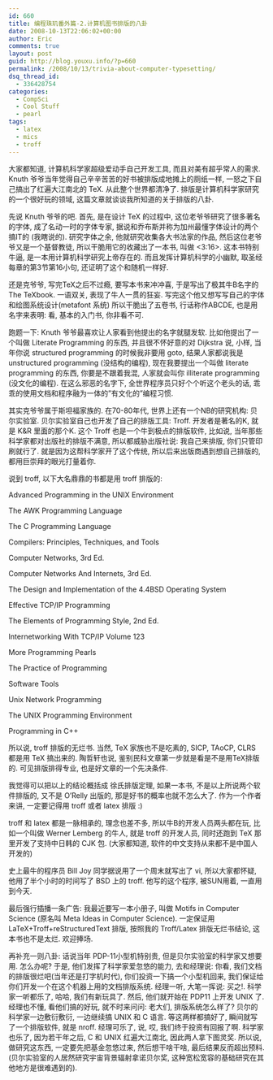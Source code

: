 ```yaml
---
id: 660
title: 编程珠玑番外篇-2.计算机图书排版的八卦
date: 2008-10-13T22:06:02+00:00
author: Eric
comments: true
layout: post
guid: http://blog.youxu.info/?p=660
permalink: /2008/10/13/trivia-about-computer-typesetting/
dsq_thread_id:
  - 336428754
categories:
  - CompSci
  - Cool Stuff
  - pearl
tags:
  - latex
  - mics
  - troff
---
```

大家都知道, 计算机科学家超级爱动手自己开发工具, 而且对美有超乎常人的需求. Knuth 爷爷当年觉得自己辛辛苦苦的好书被排版成地摊上的厕纸一样, 一怒之下自己搞出了红遍大江南北的 TeX. 从此整个世界都清净了. 排版是计算机科学家研究的一个很好玩的领域, 这篇文章就谈谈我所知道的关于排版的八卦.

先说 Knuth 爷爷的吧. 首先, 是在设计 TeX 的过程中, 这位老爷爷研究了很多著名的字体, 成了名动一时的字体专家, 据说和乔布斯并称为加州最懂字体设计的两个搞IT的 (我瞎说的). 研究字体之余, 他就研究收集各大书法家的作品, 然后这位老爷爷又是一个基督教徒, 所以干脆用它的收藏出了一本书, 叫做 <3:16>. 这本书特别牛逼, 是一本用计算机科学研究上帝存在的. 而且发挥计算机科学的小幽默, 取圣经每章的第3节第16小句, 还证明了这个和随机一样好.

还是克爷爷, 写完TeX之后不过瘾, 要写本书来冲冲喜, 于是写出了极其牛B名字的 The TeXbook. 一语双关, 表现了牛人一贯的狂妄. 写完这个他又想写写自己的字体和绘图系统设计(metafont 系统) 所以干脆出了五卷书, 行话称作ABCDE, 也是用名字来表明: 看, 基本的入门书, 你非看不可.

跑题一下: Knuth 爷爷最喜欢让人家看到他提出的名字就腿发软. 比如他提出了一个叫做 Literate Programming 的东西, 并且很不怀好意的对 Dijkstra 说, 小样, 当年你说 structured programming 的时候我非要用 goto, 结果人家都说我是 unstructured programming (没结构的编程), 现在我要提出一个叫做 literate programming 的东西, 你要是不跟着我混, 人家就会叫你 illiterate programming (没文化的编程). 在这么邪恶的名字下, 全世界程序员只好个个听这个老头的话, 乖乖的使用文档和程序融为一体的&#8221;有文化的&#8221;编程习惯.

其实克爷爷属于斯坦福家族的. 在70-80年代, 世界上还有一个NB的研究机构: 贝尔实验室. 贝尔实验室自己也开发了自己的排版工具: Troff. 开发者是著名的K, 就是 K&R 里面的那个K. 这个 Troff 也是一个牛到极点的排版软件, 比如说, 当年那些科学家都对出版社的排版不满意, 所以都威胁出版社说: 我自己来排版, 你们只管印刷就行了. 就是因为这帮科学家开了这个传统, 所以后来出版商遇到想自己排版的, 都用巨崇拜的眼光打量着你.

说到 troff, 以下大名鼎鼎的书都是用 troff 排版的:

Advanced Programming in the UNIX Environment
  
The AWK Programming Language
  
The C Programming Language
  
Compilers: Principles, Techniques, and Tools
  
Computer Networks, 3rd Ed.
  
Computer Networks And Internets, 3rd Ed.
  
The Design and Implementation of the 4.4BSD Operating System
  
Effective TCP/IP Programming
  
The Elements of Programming Style, 2nd Ed.
  
Internetworking With TCP/IP Volume 123
  
More Programming Pearls
  
The Practice of Programming
  
Software Tools
  
Unix Network Programming
  
The UNIX Programming Environment
  
Programming in C++

所以说, troff 排版的无烂书. 当然, TeX 家族也不是吃素的, SICP, TAoCP, CLRS 都是用 TeX 搞出来的. 陶哲轩也说, 鉴别民科文章第一步就是看是不是用TeX排版的. 可见排版排得专业, 也是好文章的一个先决条件.

我觉得可以把以上的结论概括成 徐氏排版定理, 如果一本书, 不是以上所说两个软件排版的, 又不是 O&#8217;Relly 出版的, 那是好书的概率也就不怎么大了. 作为一个作者来讲, 一定要记得用 troff 或者 latex 排版 :)

troff 和 latex 都是一脉相承的, 理念也差不多, 所以牛B的开发人员两头都在玩, 比如一个叫做 Werner Lemberg 的牛人, 就是 troff 的开发人员, 同时还跑到 TeX 那里开发了支持中日韩的 CJK 包. (大家都知道, 软件的中文支持从来都不是中国人开发的)

史上最牛的程序员 Bill Joy 同学据说用了一个周末就写出了 vi, 所以大家都怀疑, 他用了半个小时的时间写了 BSD 上的 troff. 他写的这个程序, 被SUN用着, 一直用到今天.

最后强行插播一条广告: 我最近要写一本小册子, 叫做 Motifs in Computer Science (原名叫 Meta Ideas in Computer Science). 一定保证用 LaTeX+Troff+reStructuredText 排版, 按照我的 Troff/Latex 排版无烂书结论, 这本书也不是太烂. 欢迎捧场.

再补充一则八卦: 话说当年 PDP-11小型机特别贵, 但是贝尔实验室的科学家又想要用. 怎么办呢? 于是, 他们发挥了科学家爱忽悠的能力, 去和经理说: 你看, 我们文档的排版很烂吧(当年还是打字机时代), 你们投资一下搞一个小型机回来, 我们保证给你们开发一个在这个机器上用的文档排版系统. 经理一听, 大笔一挥说: 买之!. 科学家一听都乐了, 哈哈, 我们有新玩具了. 然后, 他们就开始在 PDP11 上开发 UNIX 了. 经理也不懂, 看他们搞的好玩, 就不时来问问: 老大们, 排版系统怎么样了? 贝尔的科学家一边敷衍敷衍, 一边继续搞 UNIX 和 C 语言. 等这两样都搞好了, 瞬间就写了一个排版软件, 就是 nroff. 经理可乐了, 说, 哎, 我们终于投资有回报了啊. 科学家也乐了, 因为若干年之后, C 和 UNIX 红遍大江南北, 因此两人拿下图灵奖. 所以说, 做研究这东西, 一定要先把基金忽悠过来, 然后想干啥干啥, 最后结果反而超出预料. (贝尔实验室的人居然研究宇宙背景辐射拿诺贝尔奖, 这种宽松宽容的基础研究在其他地方是很难遇到的).